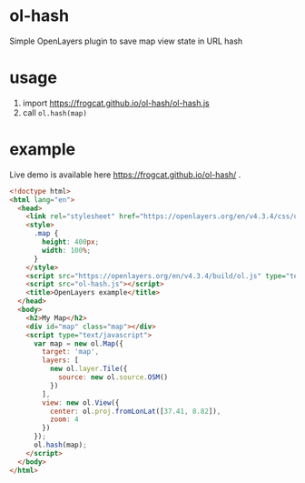 # ol-hash
Simple OpenLayers plugin to save map view state in URL hash

# usage

1. import <https://frogcat.github.io/ol-hash/ol-hash.js>
2. call `ol.hash(map)`

# example

Live demo is available here <https://frogcat.github.io/ol-hash/> .

```html
<!doctype html>
<html lang="en">
  <head>
    <link rel="stylesheet" href="https://openlayers.org/en/v4.3.4/css/ol.css" type="text/css">
    <style>
      .map {
        height: 400px;
        width: 100%;
      }
    </style>
    <script src="https://openlayers.org/en/v4.3.4/build/ol.js" type="text/javascript"></script>
    <script src="ol-hash.js"></script>
    <title>OpenLayers example</title>
  </head>
  <body>
    <h2>My Map</h2>
    <div id="map" class="map"></div>
    <script type="text/javascript">
      var map = new ol.Map({
        target: 'map',
        layers: [
          new ol.layer.Tile({
            source: new ol.source.OSM()
          })
        ],
        view: new ol.View({
          center: ol.proj.fromLonLat([37.41, 8.82]),
          zoom: 4
        })
      });
      ol.hash(map);
    </script>
  </body>
</html>
```
